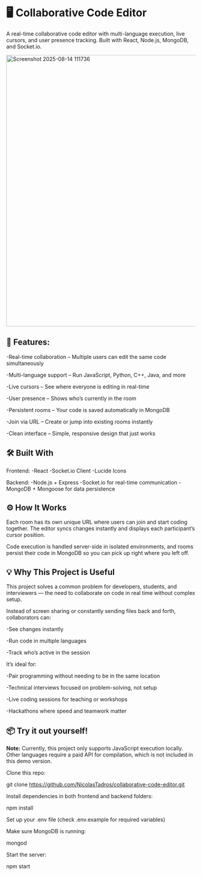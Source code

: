 # 🖥 Collaborative Code Editor

A real-time collaborative code editor with multi-language execution, live cursors, and user presence tracking.
Built with React, Node.js, MongoDB, and Socket.io.

<img width="1902" height="720" alt="Screenshot 2025-08-14 111736" src="https://github.com/user-attachments/assets/3227f732-83a0-4a80-bbf0-4e2560327e43" />





## 🚀 Features:

-Real-time collaboration – Multiple users can edit the same code simultaneously

-Multi-language support – Run JavaScript, Python, C++, Java, and more

-Live cursors – See where everyone is editing in real-time

-User presence – Shows who’s currently in the room

-Persistent rooms – Your code is saved automatically in MongoDB

-Join via URL – Create or jump into existing rooms instantly

-Clean interface – Simple, responsive design that just works

## 🛠 Built With 
Frontend:
-React
-Socket.io Client
-Lucide Icons

Backend:
-Node.js + Express
-Socket.io for real-time communication
-MongoDB + Mongoose for data persistence

## ⚙ How It Works

Each room has its own unique URL where users can join and start coding together.
The editor syncs changes instantly and displays each participant’s cursor position.

Code execution is handled server-side in isolated environments, and rooms persist their code in MongoDB so you can pick up right where you left off.

## 💡 Why This Project is Useful

This project solves a common problem for developers, students, and interviewers — the need to collaborate on code in real time without complex setup.

Instead of screen sharing or constantly sending files back and forth, collaborators can:

-See changes instantly

-Run code in multiple languages

-Track who’s active in the session

It’s ideal for:

-Pair programming without needing to be in the same location

-Technical interviews focused on problem-solving, not setup

-Live coding sessions for teaching or workshops

-Hackathons where speed and teamwork matter

## 📦 Try it out yourself!

**Note:** Currently, this project only supports JavaScript execution locally.  
Other languages require a paid API for compilation, which is not included in this demo version.

Clone this repo:

git clone https://github.com/NicolasTadros/collaborative-code-editor.git


Install dependencies in both frontend and backend folders:

npm install


Set up your .env file (check .env.example for required variables)

Make sure MongoDB is running:

mongod


Start the server:

npm start
